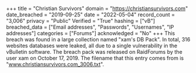+++
title = "Christian Survivors"
domain = "https://christiansurvivors.com"
date_breached = "2019-09-25"
date = "2022-05-04"
record_count = "3,006"
privacy = "Public"
Verified = "True"
hashing = ["vB"]
breached_data = ["Email addresses", "Passwords", "Usernames", "IP addresses"]
categories = ["Forums"]
acknowledged = "No"
+++
This breach was found in a large collection named "xam's DB Pack". In total, 316 websites databases were leaked, all due to a single vulnerability in the vBulletin software. The breach pack was released on RaidForums by the user xam on October 17, 2019. The filename that this entry comes from is "www.christiansurvivors.com_3006.txt".
